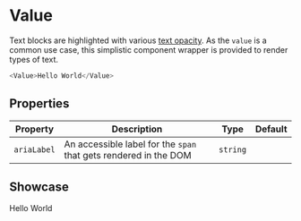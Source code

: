 <script lang="ts">
    import Value from "$lib/components/Value.svelte";
</script>

# Value

Text blocks are highlighted with various [text opacity](/utility-classes/text-opacity). As the `value` is a common use case, this simplistic component wrapper is provided to render types of text.

```javascript
<Value>Hello World</Value>
```

## Properties

| Property    | Description                                                      | Type     | Default |
| ----------- | ---------------------------------------------------------------- | -------- | ------- |
| `ariaLabel` | An accessible label for the `span` that gets rendered in the DOM | `string` |         |

## Showcase

<Value>Hello World</Value>
